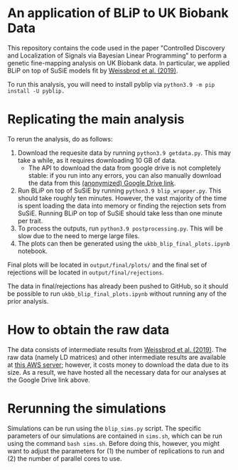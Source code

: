 # An application of BLiP to UK Biobank Data

This repository contains the code used in the paper "Controlled Discovery and Localization of Signals via Bayesian Linear Programming" to perform a genetic fine-mapping analysis on UK Biobank data. In particular, we applied BLiP on top of SuSiE models fit by [Weissbrod et al. (2019)](https://www.ncbi.nlm.nih.gov/pmc/articles/PMC7710571/).

To run this analysis, you will need to install pyblip via ``python3.9 -m pip install -U pyblip.``

# Replicating the main analysis

To rerun the analysis, do as follows:

1. Download the requesite data by running ``python3.9 getdata.py``. This may take a while, as it requires downloading 10 GB of data.
	+ The API to download the data from google drive is not completely stable: if you run into any errors, you can also manually download the data from this [(anonymized) Google Drive link](https://drive.google.com/drive/folders/1cH2lBSi-aXBeJzALn0Wdw1xJUYAXp4E4?usp=drive_link).
2. Run BLiP on top of SuSiE by running ``python3.9 blip_wrapper.py``. This should take roughly ten minutes. However, the vast majority of the time is spent loading the data into memory or finding the rejection sets from SuSiE. Running BLiP on top of SuSiE should take less than one minute per trait.
3. To process the outputs, run ``python3.9 postprocessing.py``. This will be slow due to the need to merge large files.
4. The plots can then be generated using the ``ukbb_blip_final_plots.ipynb`` notebook.

Final plots will be located in ``output/final/plots/`` and the final set of rejections will be located in ``output/final/rejections``.

The data in final/rejections has already been pushed to GitHub, so it should be possible to run ``ukbb_blip_final_plots.ipynb`` without running any of the prior analysis.

# How to obtain the raw data

The data consists of intermediate results from [Weissbrod et al. (2019)](https://www.ncbi.nlm.nih.gov/pmc/articles/PMC7710571/). The raw data (namely LD matrices) and other intermediate results are available at [this AWS server](https://registry.opendata.aws/ukbb-ld/); however, it costs money to download the data due to its size. As a result, we have hosted all the necessary data for our analyses at the Google Drive link above.

# Rerunning the simulations

Simulations can be run using the ``blip_sims.py`` script. The specific parameters of our simulations are contained in ``sims.sh``, which can be run using the command ``bash sims.sh``. Before doing this, however, you might want to adjust the parameters for (1) the number of replications to run and (2) the number of parallel cores to use. 